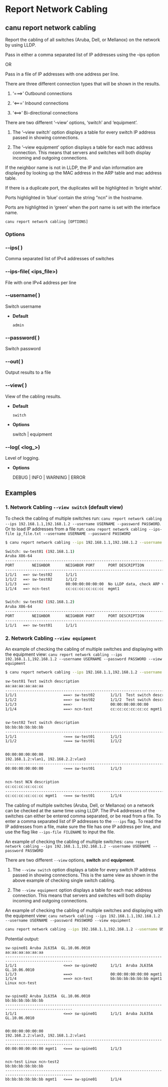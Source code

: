 # Report Network Cabling

## canu report network cabling

Report the cabling of all switches (Aruba, Dell, or Mellanox) on the network by using LLDP.

Pass in either a comma separated list of IP addresses using the –ips option

OR

Pass in a file of IP addresses with one address per line.

There are three different connection types that will be shown in the results.


1. ‘===>’ Outbound connections


2. ‘<===’ Inbound connections


3. ‘<==>’ Bi-directional connections

There are two different ‘–view’ options, ‘switch’ and ‘equipment’.


1. The ‘–view switch’ option displays a table for every switch IP address passed in showing connections.

2. The ‘–view equipment’ option displays a table for each mac address connection. This means that servers
and switches will both display incoming and outgoing connections.

If the neighbor name is not in LLDP, the IP and vlan information are displayed
by looking up the MAC address in the ARP table and mac address table.

If there is a duplicate port, the duplicates will be highlighted in ‘bright white’.

Ports highlighted in ‘blue’ contain the string “ncn” in the hostname.

Ports are highlighted in ‘green’ when the port name is set with the interface name.

```shell
canu report network cabling [OPTIONS]
```

### Options


### --ips( <ips>)
Comma separated list of IPv4 addresses of switches


### --ips-file( <ips_file>)
File with one IPv4 address per line


### --username( <username>)
Switch username


* **Default**

    `admin`



### --password( <password>)
Switch password


### --out( <out>)
Output results to a file


### --view( <view>)
View of the cabling results.


* **Default**

    `switch`



* **Options**

    switch | equipment



### --log( <log_>)
Level of logging.


* **Options**

    DEBUG | INFO | WARNING | ERROR


## Examples

### 1. Network Cabling `--view switch` (default view)

To check the cabling of multiple switches run: `canu report network cabling --ips 192.168.1.1,192.168.1.2 --username USERNAME --password PASSWORD`. Or to load IP addresses from a file run: `canu report network cabling --ips-file ip_file.txt --username USERNAME --password PASSWORD`

```bash
$ canu report network cabling --ips 192.168.1.1,192.168.1.2 --username USERNAME --password PASSWORD

Switch: sw-test01 (192.168.1.1)
Aruba X86-64
----------------------------------------------------------------------------------------------------------------------------------------
PORT        NEIGHBOR       NEIGHBOR PORT      PORT DESCRIPTION                                      DESCRIPTION
----------------------------------------------------------------------------------------------------------------------------------------
1/1/1   ==> sw-test02      1/1/1                                                                    Test switch description
1/1/2   ==> sw-test02      1/1/2                                                                    Test switch2 description
1/1/3   ==>                00:00:00:00:00:00  No LLDP data, check ARP vlan info.                    192.168.1.2:vlan1, 192.168.2.2:vlan3
1/1/4   ==> ncn-test       cc:cc:cc:cc:cc:cc  mgmt1                                                 NCN description


Switch: sw-test02 (192.168.1.2)
Aruba X86-64
----------------------------------------------------------------------------------------------------------------------------------------
PORT        NEIGHBOR       NEIGHBOR PORT      PORT DESCRIPTION                                      DESCRIPTION
----------------------------------------------------------------------------------------------------------------------------------------
1/1/1   ==> sw-test01      1/1/1                                                                    Test switch description
```

### 2. Network Cabling `--view equipment`

An example of checking the cabling of multiple switches and displaying with the equipment view: `canu report network cabling --ips 192.168.1.1,192.168.1.2 --username USERNAME --password PASSWORD --view equipment`

```bash
$ canu report network cabling --ips 192.168.1.1,192.168.1.2 --username USERNAME --password PASSWORD --view equipment

sw-test01 Test switch description
aa:aa:aa:aa:aa:aa
----------------------------------------------------------------------------------------------------
1/1/1                     ===> sw-test02       1/1/1  Test switch description
1/1/2                     ===> sw-test02       1/1/2  Test switch description
1/1/3                     ===>                 00:00:00:00:00:00
1/1/4                     ===> ncn-test        cc:cc:cc:cc:cc:cc mgmt1 NCN description


sw-test02 Test switch description
bb:bb:bb:bb:bb:bb
----------------------------------------------------------------------------------------------------
1/1/1                     <=== sw-test01       1/1/1
1/1/2                     <=== sw-test01       1/1/2


00:00:00:00:00:00
192.168.1.2:vlan1, 192.168.2.2:vlan3
----------------------------------------------------------------------------------------------------
00:00:00:00:00:00         <=== sw-test01       1/1/3


ncn-test NCN description
cc:cc:cc:cc:cc:cc
----------------------------------------------------------------------------------------------------
cc:cc:cc:cc:cc:cc mgmt1   <=== sw-test01       1/1/4
```

The cabling of multiple switches (Aruba, Dell, or Mellanox) on a network can be checked at the same time using LLDP. The IPv4 addresses of the switches can either be entered comma separated, or be read from a file. To enter a comma separated list of IP addresses to the `---ips` flag. To read the IP addresses from a file, make sure the file has one IP address per line, and use the flag like `--ips-file FILENAME` to input the file.

An example of checking the cabling of multiple switches: `canu report network cabling --ips 192.168.1.1,192.168.1.2 --username USERNAME --password PASSWORD`

There are two different `--view` options, **switch** and **equipment**.


1. The `--view switch` option displays a table for every switch IP address passed in showing connections. This is the same view as shown in the above example of checking single switch cabling.


2. The `--view equipment` option displays a table for each mac address connection. This means that servers and switches will both display incoming and outgoing connections.

An example of checking the cabling of multiple switches and displaying with the equipment view: `canu network cabling --ips 192.168.1.1,192.168.1.2 --username USERNAME --password PASSWORD --view equipment`

```bash
canu report network cabling --ips 192.168.1.1,192.168.1.2 --username USERNAME --password PASSWORD --view equipment
```

Potential output:

```text
sw-spine01 Aruba JL635A  GL.10.06.0010
aa:aa:aa:aa:aa:aa
----------------------------------------------------------------------------------------------------
1/1/1                     <==> sw-spine02      1/1/1  Aruba JL635A  GL.10.06.0010
1/1/3                     ===>                 00:00:00:00:00:00 mgmt1
1/1/4                     ===> ncn-test        bb:bb:bb:bb:bb:bb mgmt1 Linux ncn-test


sw-spine02 Aruba JL635A  GL.10.06.0010
bb:bb:bb:bb:bb:bb
----------------------------------------------------------------------------------------------------
1/1/1                     <==> sw-spine01      1/1/1  Aruba JL635A  GL.10.06.0010


00:00:00:00:00:00
192.168.2.2:vlan3, 192.168.1.2:vlan1
----------------------------------------------------------------------------------------------------
00:00:00:00:00:00 mgmt1   <=== sw-spine01      1/1/3


ncn-test Linux ncn-test2
bb:bb:bb:bb:bb:bb
----------------------------------------------------------------------------------------------------
bb:bb:bb:bb:bb:bb mgmt1   <=== sw-spine01      1/1/4
```
